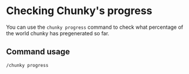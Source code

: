 # Checking Chunky's progress

You can use the `chunky progress` command to check what percentage of the world
chunky has pregenerated so far.

## Command usage

```
/chunky progress
```
